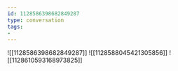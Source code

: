 ```yaml
---
id: 1128586398682849287
type: conversation
tags:
- 
---
```

![[1128586398682849287]]
![[1128588045421305856]]
![[1128610593168973825]]

